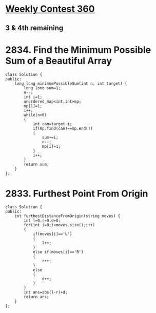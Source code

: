 # <a href="https://leetcode.com/contest/weekly-contest-360">Weekly Contest 360</a>

## 3 & 4th remaining

# 2834. Find the Minimum Possible Sum of a Beautiful Array
```
class Solution {
public:
    long long minimumPossibleSum(int n, int target) {
        long long sum=1;
        n--;
        int i=1;
        unordered_map<int,int>mp;
        mp[1]=1;
        i++;
        while(n>0)
        {
            int can=target-i;
            if(mp.find(can)==mp.end())
            {
                sum+=i;
                n--;
                mp[i]=1;
            }
            i++;
        }
        return sum;
    }
};
```
# 2833. Furthest Point From Origin
```
class Solution {
public:
    int furthestDistanceFromOrigin(string moves) {
        int l=0,r=0,d=0;
        for(int i=0;i<moves.size();i++)
        {
            if(moves[i]=='L')
            {
                l++;
            }
            else if(moves[i]=='R')
            {
                r++;
            }
            else 
            {
                d++;
            }
        }
        int ans=abs(l-r)+d;
        return ans;
    }
};
```
